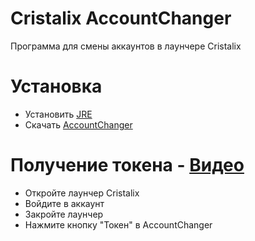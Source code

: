 # Cristalix AccountChanger
Программа для смены аккаунтов в лаунчере Cristalix

# Установка 
- Установить [JRE](https://www.java.com/ru/download/manual.jsp)
- Скачать [AccountChanger](https://github.com/matswuuu/Cristalix-AccountChanger/releases/download/v0.0.1/AccountChanger.jar)

# Получение токена - [Видео](https://youtu.be/pxWXtS_-Xp8)
- Откройте лаунчер Cristalix 
- Войдите в аккаунт
- Закройте лаунчер
- Нажмите кнопку "Токен" в AccountChanger

